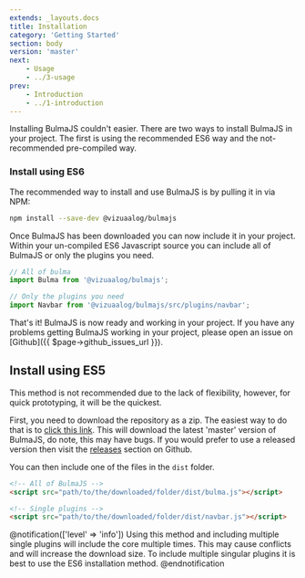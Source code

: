 ```yaml
---
extends: _layouts.docs
title: Installation
category: 'Getting Started'
section: body
version: 'master'
next:
    - Usage
    - ../3-usage
prev:
    - Introduction
    - ../1-introduction
---
```


Installing BulmaJS couldn't easier. There are two ways to install BulmaJS in your project. The first is using the recommended ES6 way and the not-recommended pre-compiled way.

### Install using ES6
The recommended way to install and use BulmaJS is by pulling it in via NPM:

```bash
npm install --save-dev @vizuaalog/bulmajs
```

Once BulmaJS has been downloaded you can now include it in your project. Within your un-compiled ES6 Javascript source you can include all of BulmaJS or only the plugins you need.

```javascript
// All of bulma
import Bulma from '@vizuaalog/bulmajs';

// Only the plugins you need
import Navbar from '@vizuaalog/bulmajs/src/plugins/navbar';
```

That's it! BulmaJS is now ready and working in your project. If you have any problems getting BulmaJS working in your project, please open an issue on [Github]({{ $page->github_issues_url }}).

## Install using ES5
This method is not recommended due to the lack of flexibility, however, for quick prototyping, it will be the quickest.

First, you need to download the repository as a zip. The easiest way to do that is to [click this link](https://github.com/VizuaaLOG/BulmaJS/archive/master.zip). This will download the latest 'master' version of BulmaJS, do note, this may have bugs. If you would prefer to use a released version then visit the [releases](https://github.com/VizuaaLOG/BulmaJS/releases) section on Github.

You can then include one of the files in the `dist` folder.

```html
<!-- All of BulmaJS -->
<script src="path/to/the/downloaded/folder/dist/bulma.js"></script>

<!-- Single plugins -->
<script src="path/to/the/downloaded/folder/dist/navbar.js"></script>
```

@notification(['level' => 'info'])
    Using this method and including multiple single plugins will include the core multiple times. This may cause conflicts and will increase the download size. To include multiple singular plugins it is best to use the ES6 installation method.
@endnotification